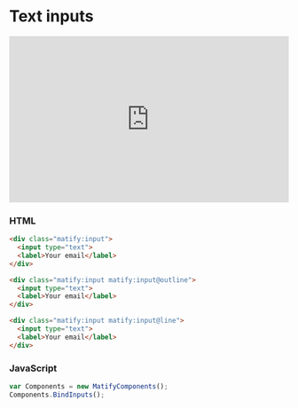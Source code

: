 # Text inputs

<iframe height="300" style="width: 100%;" scrolling="no" title="MatifyCSS text inputs" src="https://codepen.io/ManuTheCoder/embed/preview/ExweNKv?default-tab=result&editable=true&theme-id=light" frameborder="no" loading="lazy" allowtransparency="true" allowfullscreen="true">
  See the Pen <a href="https://codepen.io/ManuTheCoder/pen/ExweNKv">
  MatifyCSS text inputs</a> by ManuTheCoder (<a href="https://codepen.io/ManuTheCoder">@ManuTheCoder</a>)
  on <a href="https://codepen.io">CodePen</a>.
</iframe>

<!-- tabs:start -->
### **HTML**
```html
<div class="matify:input">
  <input type="text">
  <label>Your email</label>
</div>

<div class="matify:input matify:input@outline">
  <input type="text">
  <label>Your email</label>
</div>

<div class="matify:input matify:input@line">
  <input type="text">
  <label>Your email</label>
</div>
```
### **JavaScript**
```js
var Components = new MatifyComponents();
Components.BindInputs();
```
<!-- tabs:end -->